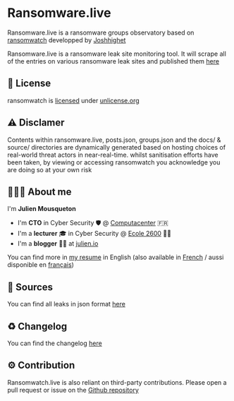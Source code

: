 
# Ransomware.live

Ransomware.live is a ransomware groups observatory based on [ransomwatch](https://github.com/joshhighet/ransomwatch) developped by [Joshhighet](https://github.com/joshhighet)

Ransomware.live is a ransomware leak site monitoring tool. It will scrape all of the entries on various ransomware leak sites and published them [here](recentposts.md)

## 📜 License

ransomwatch is [licensed](https://github.com/jmousqueton/ransomwatch/blob/main/LICENSE) under [unlicense.org](https://unlicense.org/)

## ⚠️ Disclamer

Contents within ransomware.live, posts.json, groups.json and the docs/ & source/ directories are dynamically generated based on hosting choices of real-world threat actors in near-real-time.
whilst sanitisation efforts have been taken, by viewing or accessing ransomwatch you acknowledge you are doing so at your own risk

## 👨🏼‍💼 About me 

I'm **Julien Mousqueton**

- I'm **CTO** in Cyber Security 🛡 @ [Computacenter](https://www.computacenter.com) 🇫🇷
- I'm a **lecturer** 🎓 in Cyber Security @ [Ecole 2600](https://www.ecole2600.com) 🏴‍☠️
- I'm a **blogger** ✍🏻 at [julien.io](https://julien.io)

You can find more in [my resume](https://cv.julien.io) in English (also available in [French](https://cv.julien.io/fr) / aussi disponible en [français](https://cv.julien.io/fr))

## 🔭 Sources 

You can find all leaks in json format [here](https://raw.githubusercontent.com/JMousqueton/ransomwatch/main/posts.json)

## ♻️ Changelog 

You can find the changelog [here](CHANGELOG.md)

## ⚙️ Contribution

Ransomwatch.live is also reliant on third-party contributions. Please open a pull request or issue on the [Github repository](https://github.com/jmousqueton/ransomwatch/issues)